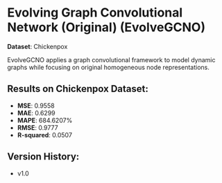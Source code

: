 # Evolving Graph Convolutional Network (Original) (EvolveGCNO)

**Dataset**: Chickenpox

EvolveGCNO applies a graph convolutional framework to model dynamic graphs while focusing on original homogeneous node representations.

## Results on Chickenpox Dataset:

- **MSE**: 0.9558
- **MAE**: 0.6299
- **MAPE**: 684.6207%
- **RMSE**: 0.9777
- **R-squared**: 0.0507

## Version History:

- v1.0
